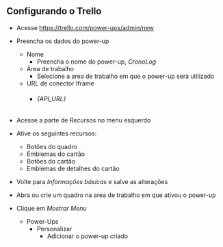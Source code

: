 ## Configurando o Trello
- Acesse <https://trello.com/power-ups/admin/new>
- Preencha os dados do power-up
    - Nome
        - Preencha o nome do power-up, *CronoLog*
    - Área de trabalho       
        - Selecione a area de trabalho em que o power-up será utilizado
    - URL de conector Iframe
        - ###### {API_URL}


- Acesse a parte de *Recursos* no menu esquerdo
- Ative os seguintes recursos:
    - Botões do quadro
    - Emblemas do cartão
    - Botões do cartão
    - Emblemas de detalhes do cartão


- Volte para *Informações básicas* e salve as alterações
- Abra ou crie um quadro na area de trabalho em que ativou o power-up
- Clique em *Mostrar Menu*
    - Power-Ups
        - Personalizar
            - Adicionar o power-up criado